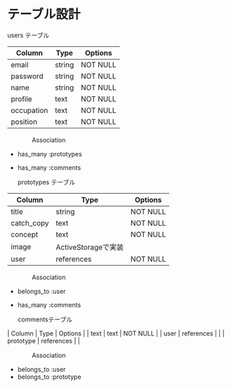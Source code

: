 # テーブル設計

   users テーブル

| Column     | Type   | Options  |
| ---------- | ------ | -------- |
| email      | string | NOT NULL |
| password   | string | NOT NULL |
| name       | string | NOT NULL |
| profile    | text   | NOT NULL |
| occupation | text   | NOT NULL |
| position   | text   | NOT NULL |

　　　　Association

- has_many :prototypes
- has_many :comments
  
  prototypes テーブル

| Column     | Type       | Options  |
| ---------- | ---------- | -------- |
| title      | string     | NOT NULL |
| catch_copy | text       | NOT NULL |
| concept    | text       | NOT NULL |
| image      | ActiveStorageで実装    |
| user       | references | NOT NULL |

　　　　Association

- belongs_to :user
- has_many :comments

  commentsテーブル

| Column    | Type       | Options  |
| text      | text       | NOT NULL |
| user      | references |          |
| prototype | references |          |

　　　　Association
- belongs_to :user
- belongs_to :prototype